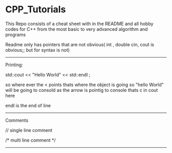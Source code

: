 # CPP_Tutorials
This Repo consists of a cheat sheet with in the README and all hobby codes for C++ from the most basic to very advanced  algorithm and programs

Readme only has pointers that are not obvious( int , double cin, cout is obvious;;  but for syntax is not)

--------------------------------------------------
Printing:

std::cout << "Hello World" << std::endl ;

so where ever the < points thats where the object is going so "hello World" will be going to consold as the arrow is pointig to console thats c in cout here

endl is the end of line 

---------------------------------------------------

Comments

// single line comment

/* multi
line 
comment */

---------------------------------------------------

